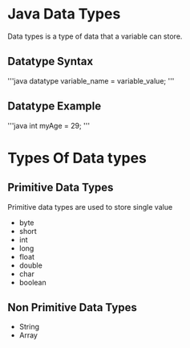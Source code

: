 # Java Data Types

Data types is a type of data that a variable can store.

## Datatype Syntax

'''java
datatype variable_name = variable_value;
'''

## Datatype Example

'''java
int myAge = 29;
'''

# Types Of Data types

## Primitive Data Types

Primitive data types are used to store single value

- byte
- short
- int
- long
- float
- double
- char
- boolean


## Non Primitive Data Types

- String
- Array

